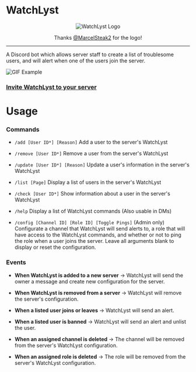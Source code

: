 # WatchLyst

<p align="center">
  <img src="https://i.imgur.com/WUXKZzZ.png" alt="WatchLyst Logo"/>
  <p align="center">Thanks <a href="https://twitter.com/MarcelSteak2">@MarcelSteak2</a> for the logo!</p>
  <hr />
</p>

A Discord bot which allows server staff to create a list of troublesome users, and will alert when one of the users join the server.

![GIF Example](https://i.imgur.com/DrFgl5z.gif "GIF Example")

### [Invite WatchLyst to your server](https://discord.com/api/oauth2/authorize?client_id=765240772781932555&permissions=2052&scope=bot%20applications.commands)

# Usage

### Commands

- `/add [User ID*] [Reason]` Add a user to the server's WatchLyst

- `/remove [User ID*]` Remove a user from the server's WatchLyst

- `/update [User ID*] [Reason]` Update a user's information in the server's WatchLyst

- `/list [Page]` Display a list of users in the server's WatchLyst

- `/check [User ID*]` Show information about a user in the server's WatchLyst

- `/help` Display a list of WatchLyst commands (Also usable in DMs)

- `/config [Channel ID] [Role ID] [Toggle Pings]` (Admin only) Configurate a channel that WatchLyst will send alerts to, a role that will have access to the WatchLyst commands, and whether or not to ping the role when a user joins the server. Leave all arguments blank to display or reset the configuration.

### Events

- **When WatchLyst is added to a new server** -> WatchLyst will send the owner a message and create new configuration for the server.

- **When WatchLyst is removed from a server** -> WatchLyst will remove the server's configuration.

- **When a listed user joins or leaves** -> WatchLyst will send an alert.

- **When a listed user is banned** -> WatchLyst will send an alert and unlist the user.

- **When an assigned channel is deleted** -> The channel will be removed from the server's WatchLyst configuration.

- **When an assigned role is deleted** -> The role will be removed from the server's WatchLyst configuration.